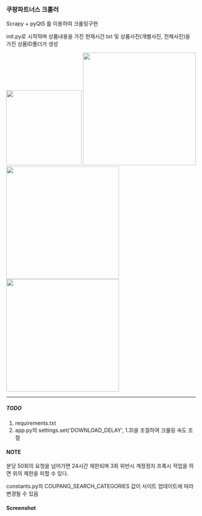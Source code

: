 ### 쿠팡파트너스 크롤러

Scrapy + pyQt5 를 이용하여 크롤링구현

init.py로 시작하며 상품내용을 가진 현재시간.txt 및 상품사진(개별사진, 전체사진)을 가진 상품ID폴더가 생성

<div>
<image width="200" src="https://user-images.githubusercontent.com/58951614/86424648-1065d880-bd1e-11ea-8c5d-2b6532164b78.png">
<image width="300" src="https://user-images.githubusercontent.com/58951614/86424849-95e98880-bd1e-11ea-985f-903355dbd12c.png">
<image width="300" src="https://user-images.githubusercontent.com/58951614/86424957-e234c880-bd1e-11ea-9ef4-3e7c69376622.png">
<image width="300" src="https://user-images.githubusercontent.com/58951614/86424993-f082e480-bd1e-11ea-975a-ff12ab9542db.png">
</div>

---

##### TODO

1. requirements.txt
2. app.py의 settings.set('DOWNLOAD_DELAY', 1.3)을 조절하여 크롤링 속도 조절

#### NOTE

분당 50회의 요청을 넘어가면 24시간 제한되며 3회 위반시 계정정지
프록시 작업을 하면 위의 제한을 피할 수 있다.

constants.py의 COUPANG_SEARCH_CATEGORIES 값이 사이트 업데이트에 따라 변경될 수 있음

#### Screenshot

